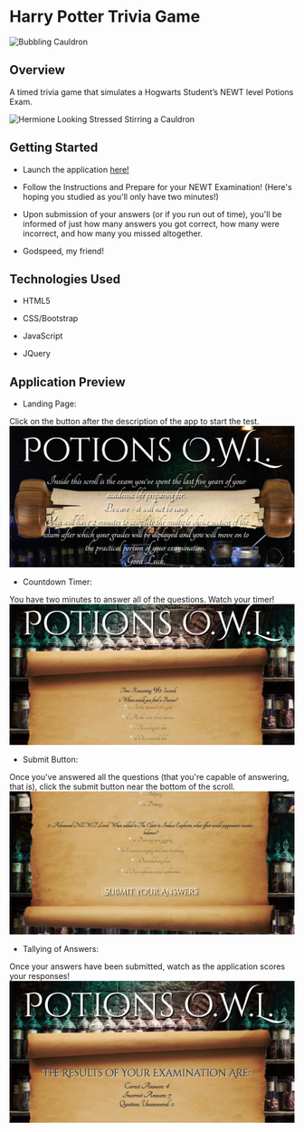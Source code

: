 # Harry Potter Trivia Game

![Bubbling Cauldron](https://media.giphy.com/media/UKtd6froGTmuY/giphy.gif)

## Overview

A timed trivia game that simulates a Hogwarts Student’s NEWT level Potions Exam.

![Hermione Looking Stressed Stirring a Cauldron](https://media.giphy.com/media/kErFkM1pLbeta/giphy.gif)

## Getting Started

* Launch the application [here!] 

* Follow the Instructions and Prepare for your NEWT Examination!
(Here's hoping you studied as you'll only have two minutes!)

* Upon submission of your answers (or if you run out of time), you'll be informed of just how many answers you got correct, how many were incorrect, and how many you missed altogether. 

* Godspeed, my friend!

## Technologies Used

* HTML5

* CSS/Bootstrap

* JavaScript

* JQuery

## Application Preview

* Landing Page:

Click on the button after the description of the app to start the test.
![App Landing Page](/assets/images/triviaGame1.jpg)

* Countdown Timer:

You have two minutes to answer all of the questions. Watch your timer!
![App Screen One](/assets/images/triviaGame2.jpg)

* Submit Button:

Once you've answered all the questions (that you're capable of answering, that is), click the submit button near the bottom of the scroll.
![Submit Button](/assets/images/triviaGame3.jpg)

* Tallying of Answers:

Once your answers have been submitted, watch as the application scores your responses!
![Tallying of Answers](/assets/images/triviaGame4.jpg)


[here!]: https://njedic.github.io/Harry-Potter-Trivia-Game/
